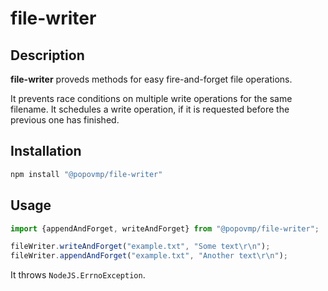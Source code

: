 # file-writer

## Description

**file-writer** proveds methods for easy fire-and-forget file operations.

It prevents race conditions on multiple write operations for the same filename.
It schedules a write operation, if it is requested before the previous one has finished.

## Installation

```bash
npm install "@popovmp/file-writer"
```

## Usage

```javascript
import {appendAndForget, writeAndForget} from "@popovmp/file-writer";

fileWriter.writeAndForget("example.txt", "Some text\r\n");
fileWriter.appendAndForget("example.txt", "Another text\r\n");
```

It throws `NodeJS.ErrnoException`.
